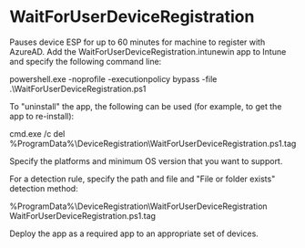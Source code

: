 # WaitForUserDeviceRegistration
Pauses device ESP for up to 60 minutes for machine to register with AzureAD.
Add the WaitForUserDeviceRegistration.intunewin app to Intune and specify the following command line:

powershell.exe -noprofile -executionpolicy bypass -file .\WaitForUserDeviceRegistration.ps1

To "uninstall" the app, the following can be used (for example, to get the app to re-install):

cmd.exe /c del %ProgramData%\DeviceRegistration\WaitForUserDeviceRegistration.ps1.tag

Specify the platforms and minimum OS version that you want to support.

For a detection rule, specify the path and file and "File or folder exists" detection method:

%ProgramData%\DeviceRegistration\WaitForUserDeviceRegistration
WaitForUserDeviceRegistration.ps1.tag

Deploy the app as a required app to an appropriate set of devices.
